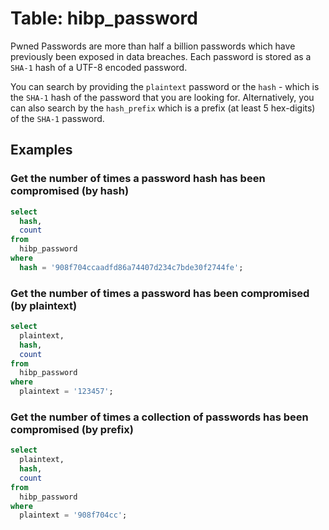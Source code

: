 # Table: hibp_password

Pwned Passwords are more than half a billion passwords which have previously been exposed in data breaches. Each password is stored as a `SHA-1` hash of a UTF-8 encoded password.

You can search by providing the `plaintext` password or the `hash` - which is the `SHA-1` hash of the password that you are looking for. Alternatively, you can also search by the `hash_prefix` which is a prefix (at least 5 hex-digits) of the `SHA-1` password.

## Examples

### Get the number of times a password hash has been compromised (by hash)

```sql
select
  hash,
  count
from
  hibp_password
where
  hash = '908f704ccaadfd86a74407d234c7bde30f2744fe';
```

### Get the number of times a password has been compromised (by plaintext)

```sql
select
  plaintext,
  hash,
  count
from
  hibp_password
where
  plaintext = '123457';
```

### Get the number of times a collection of passwords has been compromised (by prefix)

```sql
select
  plaintext,
  hash,
  count
from
  hibp_password
where
  plaintext = '908f704cc';
```

